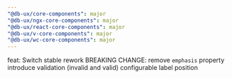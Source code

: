 ```yaml
---
"@db-ux/core-components": major
"@db-ux/ngx-core-components": major
"@db-ux/react-core-components": major
"@db-ux/v-core-components": major
"@db-ux/wc-core-components": major
---
```


feat: Switch stable rework
BREAKING CHANGE: remove `emphasis` property
introduce validation (invalid and valid)
configurable label position
